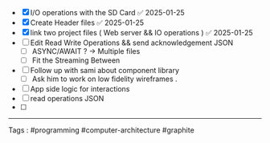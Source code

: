 - [x] I/O operations with the SD Card ✅ 2025-01-25
- [x] Create Header files ✅ 2025-01-25
- [x] link two project files  ( Web server && IO operations ) ✅ 2025-01-25
- [ ] Edit Read Write Operations && send acknowledgement JSON 
	- [ ] ASYNC/AWAIT ?  -> Multiple files 
	- [ ] Fit the Streaming Between 
- [ ] Follow up with sami about component library 
	- [ ] Ask him to work on low fidelity wireframes . 
- [ ] App side logic for interactions 
- [ ] read operations  JSON 
- [ ] 



____
Tags : #programming #computer-architecture #graphite
